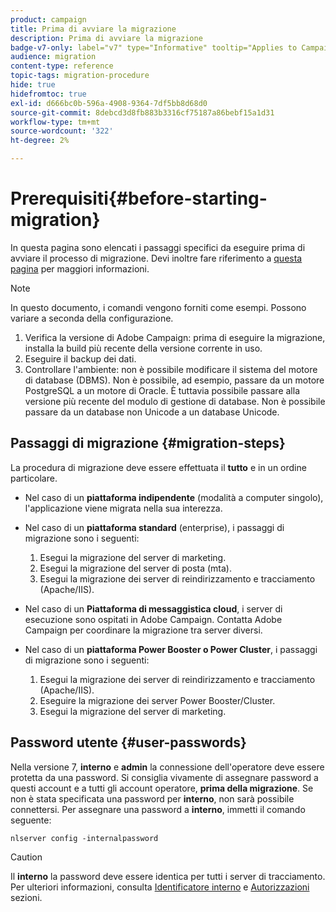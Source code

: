 ```yaml
---
product: campaign
title: Prima di avviare la migrazione
description: Prima di avviare la migrazione
badge-v7-only: label="v7" type="Informative" tooltip="Applies to Campaign Classic v7 only"
audience: migration
content-type: reference
topic-tags: migration-procedure
hide: true
hidefromtoc: true
exl-id: d666bc0b-596a-4908-9364-7df5bb8d68d0
source-git-commit: 8debcd3d8fb883b3316cf75187a86bebf15a1d31
workflow-type: tm+mt
source-wordcount: '322'
ht-degree: 2%

---
```


# Prerequisiti{#before-starting-migration}



In questa pagina sono elencati i passaggi specifici da eseguire prima di avviare il processo di migrazione. Devi inoltre fare riferimento a [questa pagina](about-migration.md) per maggiori informazioni.

>[!NOTE]
>
>In questo documento, i comandi vengono forniti come esempi. Possono variare a seconda della configurazione.

1. Verifica la versione di Adobe Campaign: prima di eseguire la migrazione, installa la build più recente della versione corrente in uso.
1. Eseguire il backup dei dati.
1. Controllare l&#39;ambiente: non è possibile modificare il sistema del motore di database (DBMS). Non è possibile, ad esempio, passare da un motore PostgreSQL a un motore di Oracle. È tuttavia possibile passare alla versione più recente del modulo di gestione di database. Non è possibile passare da un database non Unicode a un database Unicode.

## Passaggi di migrazione {#migration-steps}

La procedura di migrazione deve essere effettuata il **tutto** e in un ordine particolare.

* Nel caso di un **piattaforma indipendente** (modalità a computer singolo), l&#39;applicazione viene migrata nella sua interezza.
* Nel caso di un **piattaforma standard** (enterprise), i passaggi di migrazione sono i seguenti:

   1. Esegui la migrazione del server di marketing.
   1. Esegui la migrazione del server di posta (mta).
   1. Esegui la migrazione dei server di reindirizzamento e tracciamento (Apache/IIS).

* Nel caso di un **Piattaforma di messaggistica cloud**, i server di esecuzione sono ospitati in Adobe Campaign. Contatta Adobe Campaign per coordinare la migrazione tra server diversi.
* Nel caso di un **piattaforma Power Booster o Power Cluster**, i passaggi di migrazione sono i seguenti:

   1. Esegui la migrazione dei server di reindirizzamento e tracciamento (Apache/IIS).
   1. Eseguire la migrazione dei server Power Booster/Cluster.
   1. Esegui la migrazione del server di marketing.

## Password utente {#user-passwords}

Nella versione 7, **interno** e **admin** la connessione dell&#39;operatore deve essere protetta da una password. Si consiglia vivamente di assegnare password a questi account e a tutti gli account operatore, **prima della migrazione**. Se non è stata specificata una password per **interno**, non sarà possibile connettersi. Per assegnare una password a **interno**, immetti il comando seguente:

```
nlserver config -internalpassword
```

>[!CAUTION]
>
>Il **interno** la password deve essere identica per tutti i server di tracciamento. Per ulteriori informazioni, consulta [Identificatore interno](../../installation/using/configuring-campaign-server.md#internal-identifier) e [Autorizzazioni](../../platform/using/access-management.md) sezioni.
